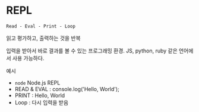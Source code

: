# REPL

`Read - Eval - Print - Loop`

읽고 평가하고, 출력하는 것을 반복

입력을 받아서 바로 결과를 볼 수 있는 프로그래밍 환경. JS, python, ruby 같은 언어에서 사용 가능하다.

예시

* `node` Node.js REPL
* READ & EVAL : console.log('Hello, World');
* PRINT : Hello, World
* Loop : 다시 입력을 받음

